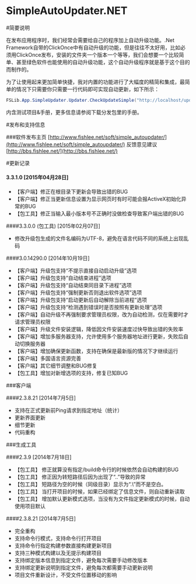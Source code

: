 ﻿SimpleAutoUpdater.NET
=======================

#简要说明

在发布应用程序时，我们经常会需要给自己的程序加上自动升级功能。.Net Framework自带的ClickOnce中有自动升级的功能，但是往往不太好用，比如必须用ClickOnce发布，安装的文件夹一个版本一个等等，我们会想要一个比较简单、甚至绿色软件也能使用的自动升级功能，这个自动升级程序就是基于这个目的而制作的。

 

为了让使用起来更加简单快捷，我对内置的功能进行了大幅度的精简和集成，最简单的情况下只需要你只需要一行代码即可实现自动更新，如下所示：

```c#
FSLib.App.SimpleUpdater.Updater.CheckUpdateSimple("http://localhost/update.xml");
```

内含测试项目&手册，更多信息请参阅下载分发包里的手册。

#发布和支持信息

###软件发布主页 [http://www.fishlee.net/soft/simple_autoupdater/](http://www.fishlee.net/soft/simple_autoupdater/)
反馈意见建议 [http://bbs.fishlee.net/](http://bbs.fishlee.net/)


#更新记录

#### 3.3.1.0 [2015年04月28日]

* 【客户端】修正在根目录下更新会导致出错的BUG
* 【客户端】修正当更新信息设置为显示网页时有时可能会报ActiveX初始化异常的BUG
* 【包工具】修正当输入最小版本号不正确时没做检查导致客户端出错的BUG

####3.3.0.0 (包工具) [2015年02月07日]

* 修改升级包生成的文件名编码为UTF-8，避免在语言代码不同的系统上出现乱码


####3.0.14290.0 [2014年10月19日]

* 【客户端】升级包支持“不提示直接自动启动升级”选项
* 【客户端】升级包支持“自动结束进程”选项
* 【客户端】升级包支持“自动结束同目录下进程”选项
* 【客户端】升级包支持“强制更新否则退出软件选项”选项
* 【客户端】升级包支持“启动更新后自动解除当前进程”选项
* 【客户端】升级包支持“检测遇到错误时是否按照有更新处理”选项
* 【客户端】自动升级不再强制要求管理员权限，改为自动检测，仅在需要时才请求管理员权限
* 【客户端】升级文件安装逻辑，降低因文件安装速度过快导致出错的失败率
* 【客户端】增加多服务器支持，允许使用多个服务器地址进行更新，失败后自动切换服务器
* 【客户端】增加确保更新函数，支持在确保是最新版的情况下才继续运行
* 【客户端】多国语言资源完善
* 【客户端】其它细节调整和BUG修复
* 【包工具】增加对新增选项的支持，修复已知BUG


###客户端

####2.3.8.21 [2014年7月5日]

* 支持在正式更新前Ping请求到指定地址（统计）
* 更新界面更新
* 细节更新
* 代码重构


###生成工具

####2.3.9 [2014年7月18日]

* 【包工具】 修正就算没有指定/build命令行的时候依然会自动构建的BUG
* 【包工具】 修正因为转短路径后因为出现了“..”导致的异常
* 【包工具】 短路径为空的时候（同级目录）显示为“.\”而不是空白。
* 【包工具】 当打开项目的时候，如果已经绑定了信息文件，则自动重新读取
* 【包工具】 增加默认更新模式选项，当没有为文件指定更新模式的时候，自动使用项目默认


####2.3.8.21 [2014年7月5日]

* 完全重构
* 支持命令行模式，支持命令行打开项目
* 支持命令行指定构建参数直接构建更新项目
* 支持三种模式构建以及无提示构建项目
* 支持绑定版本信息到指定文件，避免每次需要手动修改版本
* 支持绑定更新说明到指定文件，避免每次都需要手动更新说明
* 项目文件重新设计，不受文件位置移动的影响